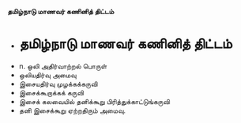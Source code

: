 **தமிழ்நாடு மாணவர் கணினித் திட்டம்**
- # தமிழ்நாடு மாணவர் கணினித் திட்டம்
- n. ஒலி அதிர்வாற்றல் பொருள்
- ஒலியதிர்வு அமைவு
- இசையதிர்வு முழக்கக்கருவி
- இசைக்கூறாக்கக் கருவி
- இசைக் கலவையில் தனிக்கூறு பிரித்துக்காட்டுங்கருவி
- தனி இசைக்கூறு ஏற்றதிரும் அமைவு.

